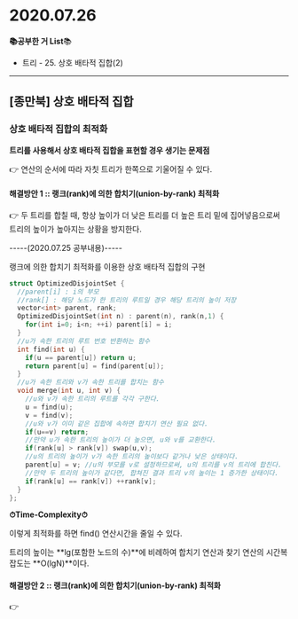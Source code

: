 # 2020.07.26

**📚공부한 거 List**📚

- 트리 - 25. 상호 배타적 집합(2)

-----

## [종만북] 상호 배타적 집합

### 상호 배타적 집합의 최적화

**트리를 사용해서 상호 배타적 집합을 표현할 경우 생기는 문제점**

👉 연산의 순서에 따라 자칫 트리가 한쪽으로 기울어질 수 있다. 

#### 해결방안 1 :: 랭크(rank)에 의한 합치기(union-by-rank) 최적화

👉 두 트리를 합칠 때, 항상 높이가 더 낮은 트리를 더 높은 트리 밑에 집어넣음으로써 트리의 높이가 높아지는 상황을 방지한다. 

-----(2020.07.25 공부내용)-----

랭크에 의한 합치기 최적화를 이용한 상호 배타적 집합의 구현

```c++
struct OptimizedDisjointSet {
  //parent[i] : i의 부모
  //rank[] : 해당 노드가 한 트리의 루트일 경우 해당 트리의 높이 저장
  vector<int> parent, rank;
  OptimizedDisjointSet(int n) : parent(n), rank(n,1) {
    for(int i=0; i<n; ++i) parent[i] = i;
  }
  //u가 속한 트리의 루트 번호 반환하는 함수
  int find(int u) {
    if(u == parent[u]) return u;
    return parent[u] = find(parent[u]);
  }
  //u가 속한 트리와 v가 속한 트리를 합치는 함수
  void merge(int u, int v) {
    //u와 v가 속한 트리의 루트를 각각 구한다.
    u = find(u);
    v = find(v);
    //u와 v가 이미 같은 집합에 속하면 합치기 연산 필요 없다.
    if(u==v) return;
    //만약 u가 속한 트리의 높이가 더 높으면, u와 v를 교환한다.
    if(rank[u] > rank[v]) swap(u,v);
    //u의 트리의 높이가 v가 속한 트리의 높이보다 같거나 낮은 상태이다. 
    parent[u] = v; //u의 부모를 v로 설정하므로써, u의 트리를 v의 트리에 합친다.
    //만약 두 트리의 높이가 같다면, 합쳐진 결과 트리 v의 높이는 1 증가한 상태이다.
    if(rank[u] == rank[v]) ++rank[v];
  }
};
```

**⏱Time-Complexity⏱**

이렇게 최적화를 하면 find() 연산시간을 줄일 수 있다. 

트리의 높이는 **lg(포함한 노드의 수)**에 비례하여 합치기 연산과 찾기 연산의 시간복잡도는 **O(lgN)**이다.



#### 해결방안 2 :: 랭크(rank)에 의한 합치기(union-by-rank) 최적화

👉 